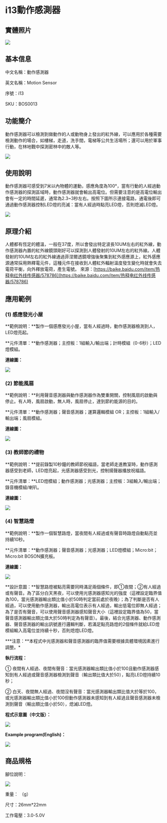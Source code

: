 # i13動作感測器

## 實體照片

![](../.gitbook/assets/boson-yun-dong-chuan-gan-qi-shi-wu-tu-pian.jpg)

## 基本信息

中文名稱：動作感測器

英文名稱：Motion Sensor

序號：i13

SKU：BOS0013

## 功能簡介

動作感測器可以檢測到做動作的人或動物身上發出的紅外線，可以應用於各種需要檢測動作的場合，如樓梯，走道，洗手間，電梯等公共生活場所；還可以用於軍事行動，在林地戰中探測密林中的敵人等。

![](../.gitbook/assets/boson-yun-dong-chuan-gan-qi-mo-kuai-jian-jie.png)

## 使用說明

動作感測器可感受到7米以內物體的運動，感應角度為100°，當有行動的人經過動作感測器的探測區域時，動作感測器就會輸出高電位。但需要注意的是高電位輸出會有一定的時間延遲，通常為2.3~3秒左右。按照下圖所示連接電路，通電後即可通過動作感測器控制LED燈的亮滅：當有人經過時點亮LED燈，否則熄滅LED燈。

![](../.gitbook/assets/boson-yun-dong-chuan-gan-qi-shi-yong-shuo-ming.png)

## 原理介紹

人體都有恆定的體溫，一般在37度，所以會發出特定波長10UM左右的紅外線，動作感測器內置的紅外線鏡頭剛好可以探測到人體發射的10UM左右的紅外線。人體發射的10UM左右的紅外線通過菲涅爾透鏡增強後聚集到紅外感應源上，紅外感應源通常採用熱釋電元件，這種元件在接收到人體紅外輻射溫度發生變化時就會失去電荷平衡，向外釋放電荷，產生電號。 來源：[https://baike.baidu.com/item/热释电红外线传感器/578786](https://baike.baidu.com/item/热释电红外线传感器/578786)

## 應用範例

### \(1\) 感應發光小屋

**範例說明：**製作一個感應發光小屋，當有人經過時，動作感測器檢測到人，LED燈亮起。

**元件清單：**動作感測器；主控板：1組輸入/輸出端；計時模組（0-6秒）；LED燈模組。

**連線圖：**

![](../.gitbook/assets/boson-yun-dong-chuan-gan-qi-ying-yong-yang-li-1-lian-xian-tu.png)

### \(2\) 節能風扇

**範例說明：**利用聲音感測器與動作感測器作為雙重開關，控制風扇的啟動與停止。有人時，風扇啟動，無人時，風扇停止，達到節約能源的目的。

**元件清單：**動作感測器；聲音感測器；運算邏輯模組 OR；主控板：1組輸入/輸出端；風扇模組。

**連線圖：**

![](../.gitbook/assets/boson-yun-dong-chuan-gan-qi-ying-yong-yang-li-2-lian-xian-tu.png)

### \(3\) 教師節的禮物

**範例說明：**提前錄製10秒鐘的教師節祝福語，當老師走進教室時，動作感測器感受到老師，LED燈亮起，光感測器感受到光，控制揚聲器播放祝福語。

**元件清單：**LED燈模組；動作感測器；光感測器；主控板：3組輸入/輸出端；錄音機模組/喇叭。

**連線圖：**

![](../.gitbook/assets/boson-yun-dong-chuan-gan-qi-ying-yong-yang-li-3-lian-xian-tu.png)

### \(4\) 智慧路燈

**範例說明：**製作一個智慧路燈，當夜間有人經過或有聲音時路燈自動點亮並持續10秒。

**元件清單：**動作感測器；聲音感測器；光感測器；LED燈模組；Micro:bit；Micro:bit BOSON擴充板。

**連線圖：**

![](../.gitbook/assets/boson-yun-dong-chuan-gan-qi-ying-yong-yang-li-4-lian-xian-tu.png)

**設計意圖：**智慧路燈被點亮需要同時滿足兩個條件，即①夜間；②有人經過或有聲音。為了區分白天黑夜，可以使用光感測器感知光的強度（這裡設定臨界值為100，當光感測器輸出類比值小於50時判定當前處於夜晚）；為了判斷是否有人經過，可以使用動作感測器，輸出高電位表示有人經過，輸出低電位即無人經過；為了是否有聲音，可以使用聲音感測器感知聲音大小（這裡設定臨界值為50，當聲音感測器輸出類比值大於50時判定為有聲音）。最後，結合光感測器、動作感測器、聲音感測器的輸出訊號進行邏輯判斷，若滿足點亮路燈的2個條件就給LED燈模組輸入高電位並持續十秒，否則熄燈LED燈。

**\*注意：**本程式中光感測器和聲音感測器的臨界值需要根據具體環境因素進行調整。\*

**執行流程：**

① 夜間有人經過、夜間有聲音：當光感測器輸出類比值小於100且動作感測器感知到有人經過或聲音感測器檢測到聲音（輸出類比值大於50），點亮LED燈持續10秒；

② 白天、夜間無人經過、夜間沒有聲音：當光感測器輸出類比值大於等於100，或光感測器輸出類比值小於100但動作感測器未感知到有人經過且聲音感測器未檢測到聲音（輸出類比值小於50），熄滅LED燈。

**程式示意圖（中文版）：**

![](../.gitbook/assets/boson-yun-dong-chuan-gan-qi-ying-yong-yang-li-4-cheng-xu-shi-yi-tu-zhong-wen-ban.png)

**Example program(English)：**

![](../.gitbook/assets/boson-yun-dong-chuan-gan-qi-ying-yong-yang-li-4-cheng-xu-shi-yi-tu-ying-wen-ban.png)

## 商品規格

腳位說明：

![](../.gitbook/assets/boson-yun-dong-chuan-gan-qi-yin-jiao-shuo-ming.png)

重量： （g）

尺寸：26mm\*22mm

工作電壓：3.0-5.0V


